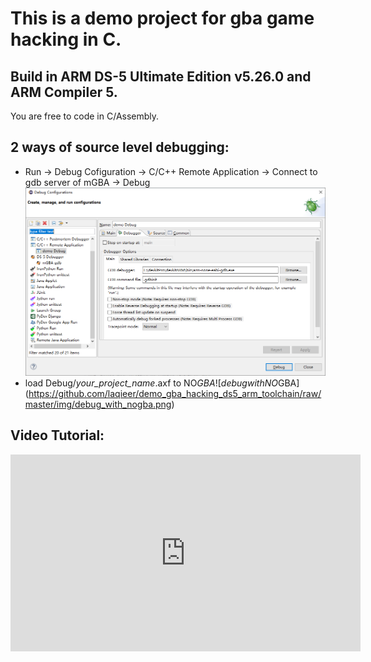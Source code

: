 # This is a demo project for gba game hacking in C.

## Build in ARM DS-5 Ultimate Edition v5.26.0 and ARM Compiler 5.
You are free to code in C/Assembly.

## 2 ways of source level debugging:
- Run -> Debug Cofiguration -> C/C++ Remote Application -> Connect to gdb server of mGBA -> Debug
![debug with arm-none-eabi-gdb](https://github.com/laqieer/demo_gba_hacking_ds5_arm_toolchain/raw/master/img/debug_with_gdb.png)
- load Debug/*your_project_name*.axf to NO$GBA
![debug with NO$GBA](https://github.com/laqieer/demo_gba_hacking_ds5_arm_toolchain/raw/master/img/debug_with_nogba.png)

## Video Tutorial:
<iframe width="560" height="315" src="https://www.youtube.com/embed/q1YpRPfWung" frameborder="0" allow="autoplay; encrypted-media" allowfullscreen></iframe>
